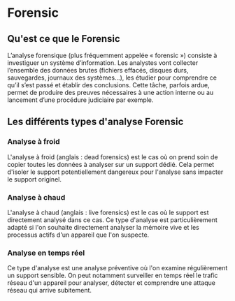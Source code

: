 # Forensic
## Qu'est ce que le Forensic

L’analyse forensique (plus fréquemment appelée « forensic ») consiste à investiguer un système d’information. Les analystes vont collecter l’ensemble des données brutes (fichiers effacés, disques durs, sauvegardes, journaux des systèmes…), les étudier pour comprendre ce qu’il s’est passé et établir des conclusions. 
Cette tâche, parfois ardue, permet de produire des preuves nécessaires à une action interne ou au lancement d’une procédure judiciaire par exemple.


## Les différents types d'analyse Forensic

### Analyse à froid

L'analyse à froid (anglais : dead forensics) est le cas où on prend soin de copier toutes les données à analyser sur un support dédié. Cela permet d'isoler le support potentiellement dangereux pour l'analyse sans impacter le support originel.

### Analyse à chaud

L'analyse à chaud (anglais : live forensics) est le cas où le support est directement analysé dans ce cas. Ce type d'analyse est particulièrement adapté si l'on souhaite directement analyser la mémoire vive et les processus actifs d'un appareil que l'on suspecte.

### Analyse en temps réel

Ce type d'analyse est une analyse préventive où l'on examine régulièrement un support sensible. On peut notamment surveiller en temps réel le trafic réseau d'un appareil pour analyser, détecter et comprendre une attaque réseau qui arrive subitement. 

